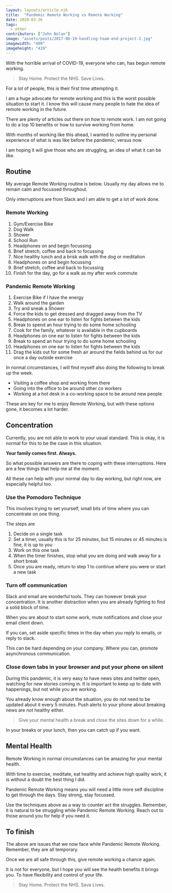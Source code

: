 ```yaml
---
layout: layouts/article.njk
title:  "Pandemic Remote Working vs Remote Working"
date: 2020-03-26
tags: 
  - other
contributors: ["John Nolan"]
image: "assets/posts/2017-06-19-handling-team-end-project-2.jpg"
imagewidth: "400"
imageheight: "419"
---
```


With the horrible arrival of COVID-19, everyone who can, has begun remote working.

> Stay Home. Protect the NHS. Save Lives.

For a lot of people, this is their first time attempting it.

I am a huge advocate for remote working and this is the worst possible situation to start it. I know this will cause many people to hate the idea of remote working in the future.

There are plenty of articles out there on how to remote work. I am not going to do a top 10 benefits or how to survive working from home.

With months of working like this ahead, I wanted to outline my personal experience of what is was like before the pandemic, versus now.

I am hoping it will give those who are struggling, an idea of what it can be like.

## Routine

My average Remote Working routine is below. Usually my day allows me to remain calm and focussed throughout.

Only interruptions are from Slack and I am able to get a lot of work done.

### Remote Working

1. Gym/Exercise Bike
2. Dog Walk
3. Shower
4. School Run
5. Headphones on and begin focussing
6. Brief stretch, coffee and back to focussing
7. Nice healthy lunch and a brisk walk with the dog or meditation
8. Headphones on and begin focussing
9. Brief stretch, coffee and back to focussing
10. Finish for the day, go for a walk as my after work commute

### Pandemic Remote Working

1. Exercise Bike if I have the energy
2. Walk around the garden
3. Try and sneak a Shower
4. Force the kids to get dressed and dragged away from the TV
5. Headphones on one ear to listen for fights between the kids
6. Break to spend an hour trying to do some home schooling
7. Cook for the family, whatever is available in the cupboards
8. Headphones on one ear to listen for fights between the kids
9. Break to spend an hour trying to do some home schooling
10. Headphones on one ear to listen for fights between the kids
11. Drag the kids out for some fresh air around the fields behind us for our once a day outside exercise

In normal circumstances, I will find myself also doing the following to break up the week.

* Visiting a coffee shop and working from there
* Going into the office to be around other co workers
* Working at a hot desk in a co-working space to be around new people

These are key for me to enjoy Remote Working, but with these options gone, it becomes a lot harder.

## Concentration

Currently, you are not able to work to your usual standard. This is okay, it is normal for this to be the case in this situation.

**Your family comes first. Always.**

So what possible answers are there to coping with these interruptions. Here are a few things that help me at the moment.

All these can help with your normal day to day working, but right now, are especially helpful too.

### Use the Pomodoro Technique

This involves trying to set yourself, small bits of time where you can concentrate on one thing.

The steps are

1. Decide on a single task
2. Set a timer, usually this is for 25 minutes, but 15 minutes or 45 minutes is fine, it is up to you
3. Work on this one task
4. When the timer finishes, stop what you are doing and walk away for a short break
5. Once you are ready, return to step 1 to continue where you were or start a new task

### Turn off communication

Slack and email are wonderful tools. They can however break your concentration. It is another distraction when you are already fighting to find a solid block of time.

When you are about to start some work, mute notifications and close your email client down.

If you can, set aside specific times in the day when you reply to emails, or reply to slack.

This can be hard depending on your company. Where you can, promote asynchronous communication.

### Close down tabs in your browser and put your phone on silent

During this pandemic, it is very easy to have news sites and twitter open, watching for new stories coming in. It is important to keep up to date with happenings, but not while you are working.

You already know enough about the situation, you do not need to be updated about it every 5 minutes. Push alerts to your phone about breaking news are not healthy either.

> Give your mental health a break and close the sites down for a while.

In your breaks or your lunch, then you can catch up if you want.

## Mental Health

Remote Working in normal circumstances can be amazing for your mental health.

With time to exercise, meditate, eat healthy and achieve high quality work, it is without a doubt the best thing I did.

Pandemic Remote Working means you will need a little more self discipline to get through the days. Stay strong, stay focussed.

Use the techniques above as a way to counter act the struggles. Remember, it is natural to be struggling while Pandemic Remote Working. Reach out to those around you for help if you need it.

## To finish

The above are issues that we now face while Pandemic Remote Working. Remember, they are all temporary.

Once we are all safe through this, give remote working a chance again.

It is not for everyone, but I hope you will see the health benefits it brings you. To have flexibility and control of your life.

> Stay Home. Protect the NHS. Save Lives.

